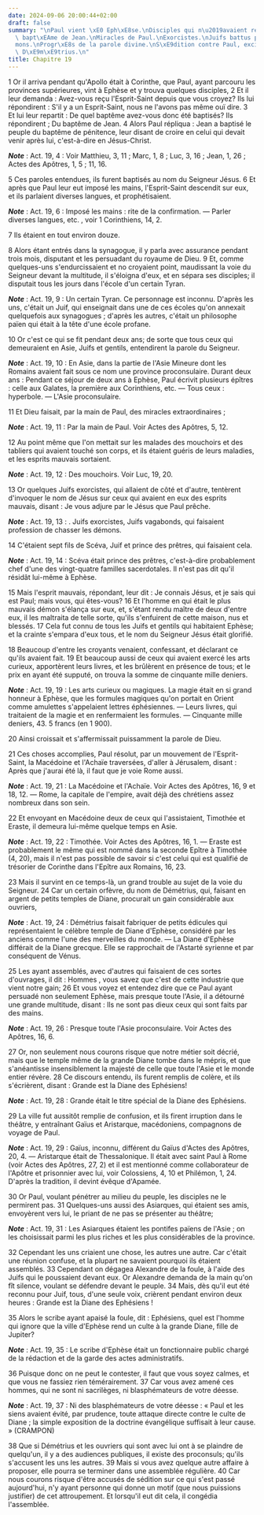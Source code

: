 ```yaml
---
date: 2024-09-06 20:00:44+02:00
draft: false
summary: "\nPaul vient \xE0 Eph\xE8se.\nDisciples qui n\u2019avaient re\xE7u que le\
  \ bapt\xEAme de Jean.\nMiracles de Paul.\nExorcistes.\nJuifs battus par les d\xE9\
  mons.\nProgr\xE8s de la parole divine.\nS\xE9dition contre Paul, excit\xE9e par\
  \ D\xE9m\xE9trius.\n"
title: Chapitre 19
---
```





1 Or il arriva pendant qu'Apollo était à Corinthe, que Paul, ayant parcouru les provinces supérieures, vint à Ephèse et y trouva quelques disciples, 2 Et il leur demanda : Avez-vous reçu l'Esprit-Saint depuis que vous croyez? Ils lui répondirent : S'il y a un Esprit-Saint, nous ne l'avons pas même ouï dire. 3 Et lui leur repartit : De quel baptême avez-vous donc été baptisés? Ils répondirent ; Du baptême de Jean. 4 Alors Paul répliqua : Jean a baptisé le peuple du baptême de pénitence, leur disant de croire en celui qui devait venir après lui, c'est-à-dire en Jésus-Christ.

***Note*** :  Act. 19, 4 : Voir Matthieu, 3, 11 ; Marc, 1, 8 ; Luc, 3, 16 ; Jean, 1, 26 ; Actes des Apôtres, 1, 5 ; 11, 16.

5 Ces paroles entendues, ils furent baptisés au nom du Seigneur Jésus. 6 Et après que Paul leur eut imposé les mains, l'Esprit-Saint descendit sur eux, et ils parlaient diverses langues, et prophétisaient.

***Note*** :  Act. 19, 6 : Imposé les mains : rite de la confirmation. ― Parler diverses langues, etc. , voir 1 Corinthiens, 14, 2.

7 Ils étaient en tout environ douze.


8 Alors étant entrés dans la synagogue, il y parla avec assurance pendant trois mois, disputant et les persuadant du royaume de Dieu. 9 Et, comme quelques-uns s'endurcissaient et no croyaient point, maudissant la voie du Seigneur devant la multitude, il s'éloigna d'eux, et en sépara ses disciples; il disputait tous les jours dans l'école d'un certain Tyran.

***Note*** :  Act. 19, 9 : Un certain Tyran. Ce personnage est inconnu. D'après les uns, c'était un Juif, qui enseignait dans une de ces écoles qu'on annexait quelquefois aux synagogues ; d'après les autres, c'était un philosophe païen qui était à la tête d'une école profane.

10 Or c'est ce qui se fit pendant deux ans; de sorte que tous ceux qui demeuraient en Asie, Juifs et gentils, entendirent la parole du Seigneur.

***Note*** :  Act. 19, 10 : En Asie, dans la partie de l'Asie Mineure dont les Romains avaient fait sous ce nom une province proconsulaire. Durant deux ans : Pendant ce séjour de deux ans à Ephèse, Paul écrivit plusieurs épîtres : celle aux Galates, la première aux Corinthiens, etc. ― Tous ceux : hyperbole. ― L'Asie proconsulaire.

11 Et Dieu faisait, par la main de Paul, des miracles extraordinaires ;

***Note*** :  Act. 19, 11 : Par la main de Paul. Voir Actes des Apôtres, 5, 12.

12 Au point même que l'on mettait sur les malades des mouchoirs et des tabliers qui avaient touché son corps, et ils étaient guéris de leurs maladies, et les esprits mauvais sortaient.

***Note*** :  Act. 19, 12 : Des mouchoirs. Voir Luc, 19, 20.


13 Or quelques Juifs exorcistes, qui allaient de côté et d'autre, tentèrent d'invoquer le nom de Jésus sur ceux qui avaient en eux des esprits mauvais, disant : Je vous adjure par le Jésus que Paul prêche.

***Note*** :  Act. 19, 13 : . Juifs exorcistes, Juifs vagabonds, qui faisaient profession de chasser les démons.

14 C'étaient sept fils de Scéva, Juif et prince des prêtres, qui faisaient cela.

***Note*** :  Act. 19, 14 : Scéva était prince des prêtres, c'est-à-dire probablement chef d'une des vingt-quatre familles sacerdotales. Il n'est pas dit qu'il résidât lui-même à Ephèse.


15 Mais l'esprit mauvais, répondant, leur dit : Je connais Jésus, et je sais qui est Paul; mais vous, qui êtes-vous? 16 Et l'homme en qui était le plus mauvais démon s'élança sur eux, et, s'étant rendu maître de deux d'entre eux, il les maltraita de telle sorte, qu'ils s'enfuirent de cette maison, nus et blessés. 17 Cela fut connu de tous les Juifs et gentils qui habitaient Ephèse; et la crainte s'empara d'eux tous, et le nom du Seigneur Jésus était glorifié.


18 Beaucoup d'entre les croyants venaient, confessant, et déclarant ce qu'ils avaient fait. 19 Et beaucoup aussi de ceux qui avaient exercé les arts curieux, apportèrent leurs livres, et les brûlèrent en présence de tous; et le prix en ayant été supputé, on trouva la somme de cinquante mille deniers.

***Note*** :  Act. 19, 19 : Les arts curieux ou magiques. La magie était en si grand honneur à Ephèse, que les formules magiques qu'on portait en Orient comme amulettes s'appelaient lettres éphésiennes. ― Leurs livres, qui traitaient de la magie et en renfermaient les formules. ― Cinquante mille deniers, 43. 5 francs (en 1 900).

20 Ainsi croissait et s'affermissait puissamment la parole de Dieu.


21 Ces choses accomplies, Paul résolut, par un mouvement de l'Esprit-Saint, la Macédoine et l'Achaïe traversées, d'aller à Jérusalem, disant : Après que j'aurai été là, il faut que je voie Rome aussi.

***Note*** :  Act. 19, 21 : La Macédoine et l'Achaïe. Voir Actes des Apôtres, 16, 9 et 18, 12. ― Rome, la capitale de l'empire, avait déjà des chrétiens assez nombreux dans son sein.

22 Et envoyant en Macédoine deux de ceux qui l'assistaient, Timothée et Eraste, il demeura lui-même quelque temps en Asie.

***Note*** :  Act. 19, 22 : Timothée. Voir Actes des Apôtres, 16, 1. ― Eraste est probablement le même qui est nommé dans la seconde Epître à Timothée (4, 20), mais il n'est pas possible de savoir si c'est celui qui est qualifié de trésorier de Corinthe dans l'Epître aux Romains, 16, 23.


23 Mais il survint en ce temps-là, un grand trouble au sujet de la voie du Seigneur. 24 Car un certain orfèvre, du nom de Démétrius, qui, faisant en argent de petits temples de Diane, procurait un gain considérable aux ouvriers,

***Note*** :  Act. 19, 24 : Démétrius faisait fabriquer de petits édicules qui représentaient le célèbre temple de Diane d'Ephèse, considéré par les anciens comme l'une des merveilles du monde. ― La Diane d'Ephèse différait de la Diane grecque. Elle se rapprochait de l'Astarté syrienne et par conséquent de Vénus.

25 Les ayant assemblés, avec d'autres qui faisaient de ces sortes d'ouvrages, il dit : Hommes , vous savez que c'est de cette industrie que vient notre gain; 26 Et vous voyez et entendez dire que ce Paul ayant persuadé non seulement Ephèse, mais presque toute l'Asie, il a détourné une grande multitude, disant : Ils ne sont pas dieux ceux qui sont faits par des mains.

***Note*** :  Act. 19, 26 : Presque toute l'Asie proconsulaire. Voir Actes des Apôtres, 16, 6.

27 Or, non seulement nous courons risque que notre métier soit décrié, mais que le temple même de la grande Diane tombe dans le mépris, et que s'anéantisse insensiblement la majesté de celle que toute l'Asie et le monde entier révère. 28 Ce discours entendu, ils furent remplis de colère, et ils s'écrièrent, disant : Grande est la Diane des Ephésiens!

***Note*** :  Act. 19, 28 : Grande était le titre spécial de la Diane des Ephésiens.


29 La ville fut aussitôt remplie de confusion, et ils firent irruption dans le théâtre, y entraînant Gaïus et Aristarque, macédoniens, compagnons de voyage de Paul.

***Note*** :  Act. 19, 29 : Gaïus, inconnu, différent du Gaïus d'Actes des Apôtres, 20, 4. ― Aristarque était de Thessalonique. Il était avec saint Paul à Rome (voir Actes des Apôtres, 27, 2) et il est mentionné comme collaborateur de l'Apôtre et prisonnier avec lui, voir Colossiens, 4, 10 et Philémon, 1, 24. D'après la tradition, il devint évêque d'Apamée.

30 Or Paul, voulant pénétrer au milieu du peuple, les disciples ne le permirent pas. 31 Quelques-uns aussi des Asiarques, qui étaient ses amis, envoyèrent vers lui, le priant de ne pas se présenter au théâtre;

***Note*** :  Act. 19, 31 : Les Asiarques étaient les pontifes païens de l'Asie ; on les choisissait parmi les plus riches et les plus considérables de la province.

32 Cependant les uns criaient une chose, les autres une autre. Car c'était une réunion confuse, et la plupart ne savaient pourquoi ils étaient assemblés. 33 Cependant on dégagea Alexandre de la foule, à l'aide des Juifs qui le poussaient devant eux. Or Alexandre demanda de la main qu'on fît silence, voulant se défendre devant le peuple. 34 Mais, dès qu'il eut été reconnu pour Juif, tous, d'une seule voix, crièrent pendant environ deux heures : Grande est la Diane des Ephésiens !


35 Alors le scribe ayant apaisé la foule, dit : Ephésiens, quel est l'homme qui ignore que la ville d'Ephèse rend un culte à la grande Diane, fille de Jupiter?

***Note*** :  Act. 19, 35 : Le scribe d'Ephèse était un fonctionnaire public chargé de la rédaction et de la garde des actes administratifs.

36 Puisque donc on ne peut le contester, il faut que vous soyez calmes, et que vous ne fassiez rien témérairement. 37 Car vous avez amené ces hommes, qui ne sont ni sacrilèges, ni blasphémateurs de votre déesse.

***Note*** :  Act. 19, 37 : Ni des blasphémateurs de votre déesse : « Paul et les siens avaient évité, par prudence, toute attaque directe contre le culte de Diane ; la simple exposition de la doctrine évangélique suffisait à leur cause. » (CRAMPON)

38 Que si Démétrius et les ouvriers qui sont avec lui ont à se plaindre de quelqu'un, il y a des audiences publiques, il existe des proconsuls; qu'ils s'accusent les uns les autres. 39 Mais si vous avez quelque autre affaire à proposer, elle pourra se terminer dans une assemblée régulière. 40 Car nous courons risque d'être accusés de sédition sur ce qui s'est passé aujourd'hui, n'y ayant personne qui donne un motif (que nous puissions justifier) de cet attroupement. Et lorsqu'il eut dit cela, il congédia l'assemblée.


